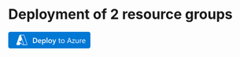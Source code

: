 # Deployment of 2 resource groups



<a href="https://portal.azure.com/#create/Microsoft.Template/uri/https%3A%2F%2Fraw.githubusercontent.com%2Fkramit%2FAZ103-Notes%2Fmaster%2Ftemplates%2Fresourcegrouptest%2Fazuredeploy.json" target="_blank">
    <img src="https://raw.githubusercontent.com/Azure/azure-quickstart-templates/master/1-CONTRIBUTION-GUIDE/images/deploytoazure.png"/>
</a>
